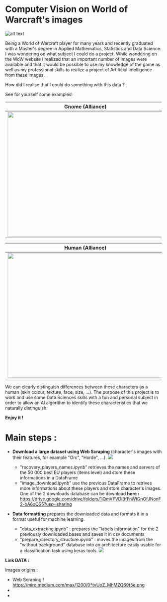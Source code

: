 # Computer Vision on World of Warcraft's images

![alt text](https://upload.wikimedia.org/wikipedia/fr/4/42/World_of_Warcraft_Shadowlands_Logo.png)

Being a World of Warcraft player for many years and recently graduated with a Master's degree in Applied Mathematics, Statistics and Data Science. I was wondering on what subject I could do a project. 
While wandering on the WoW website I realized that an important number of images were available and that it would be possible to use my knowledge of the game as well as my professional skills to realize a project of Artificial Intelligence from these images.

How did I realise that I could do something with this data ? 

See for yourself some examples!



Gnome (Alliance)             |  Tauren (Horde)
:-------------------------:|:-------------------------:
<img src="https://wow.zamimg.com/uploads/screenshots/normal/389945-gnome.jpg" width="500" height="400">  |  <img src="https://wow.zamimg.com/uploads/screenshots/normal/858396-tauren.jpg" width="500" height="400"> 

Human (Alliance)             |   Orc (Horde)
:-------------------------:|:-------------------------:
<img src="https://wow.zamimg.com/uploads/screenshots/normal/427531-humain.jpg" width="500" height="400"> | <img src="https://wow.zamimg.com/uploads/screenshots/normal/438665-orc.jpg" width="500" height="400">

We can clearly distinguish differences between these characters as a human (skin colour, texture, face, size, ...). The purpose of this project is to work and use some Data Sciences skills with a fun and personal subject in order to allow an AI algorithm to identify these characteristics that we naturally distinguish.

**Enjoy it !**

 # Main steps :
 - **Download a large dataset using Web Scraping** (character's images with their features, for example "Orc", "Horde", ...). 
    <img src="https://miro.medium.com/max/1200/0*tvUoZ_MhMZQ69t5e.png">
    - "recovery_players_names.ipynb" retrieves the names and servers of the 50 000 best EU players (items level) and store these informations in a DataFrame
    - "image_download.ipynb" use the previous DataFrame to retrives more informations about these players and store character's images.
      One of the 2 downloads database can be download **here :** https://drive.google.com/drive/folders/1jQmVFVDiBfFnWIGnOfJNonF2-bA6xQS5?usp=sharing

 - **Data formatting** prepares the downloaded data and formats it in a format useful for machine learning. 
    
    - "data_extracting.ipynb" : prepares the "labels information" for the 2 previously downloaded bases and saves it in csv documents
    - "prepare_directory_structure.ipynb" : moves the images from the "without background" database into an architecture easily usable for a classification task using keras       tools.
      <img src="https://scontent-mrs2-2.xx.fbcdn.net/v/t1.15752-9/129598791_1234404036944097_2302524932097460726_n.png?_nc_cat=102&ccb=2&_nc_sid=ae9488&_nc_ohc=gfD077toyaEAX8-j65e&_nc_ht=scontent-mrs2-2.xx&oh=95c6de9e868dba5d0b5def9ada468024&oe=5FEAEEDF">





**Link DATA :** 

Images origins :
 - Web Scraping ! https://miro.medium.com/max/1200/0*tvUoZ_MhMZQ69t5e.png
 - 
 -
 
